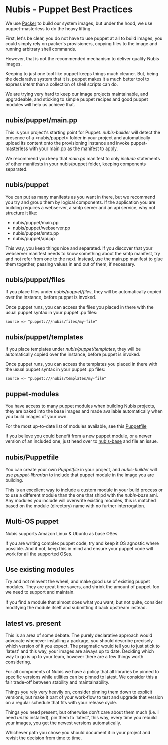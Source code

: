 # Nubis - Puppet Best Practices

We use [Packer](http://packer.io) to build our system images, but under the hood,
we use puppet-masterless to do the heavy lifting.

First, let's be clear, you do not have to use puppet at all to build images, you
could simply rely on packer's provisioners, copying files to the image and
running arbitrary shell commands.

However, that is not the recommended mechanism to deliver quality Nubis images.

Keeping to just one tool like puppet keeps things much cleaner. But, being the
declarative system that it is, puppet makes it a much better tool to express
*intent* than a collection of shell scripts can do.

We are trying very hard to keep our image projects maintainable, and
upgradeable, and sticking to simple puppet recipes and good puppet modules will
help us achieve that.

## nubis/puppet/main.pp

This is your project's starting point for Puppet. *nubis-builder* will detect
the presence of a <nubis/puppet> folder in your project and automatically upload
its content onto the provisioning instance and invoke puppet-masterless with
your main.pp as the manifest to apply.

We recommend you keep that *main.pp* manifest to only *include* statements of
other manifests in your nubis/puppet folder, keeping components separated.

## nubis/puppet

You can put as many manifests as you want in there, but we recommend you try and
group them by logical components. If the application you are building requires a
webserver, a smtp server and an api service, why not structure it like:

* nubis/puppet/main.pp
* nubis/puppet/webserver.pp
* nubis/puppet/smtp.pp
* nubis/puppet/api.pp

This way, you keep things nice and separated. If you discover that your
webserver manifest needs to know something about the smtp manifest, try and not
refer from one to the next. Instead, use the main.pp manifest to glue them
together, passing values in and out of them, if necessary.

## nubis/puppet/files

If you place files under *nubis/puppet/files*, they will be automatically copied
over the instance, before puppet is invoked.

Once puppet runs, you can access the files you placed in there with the usual
puppet syntax in your puppet .pp files:

    source => "puppet:///nubis/files/my-file"

## nubis/puppet/templates

If you place templates under *nubis/puppet/templates*, they will be
automatically copied over the instance, before puppet is invoked.

Once puppet runs, you can access the templates you placed in there with the
usual puppet syntax in your puppet .pp files:

    source => "puppet:///nubis/templates/my-file"

## puppet-modules

You have access to many puppet modules when building Nubis projects, they are
baked into the base images and made available automatically when you build
images of your own.

For the most up-to-date list of modules available, see this [Puppetfile](https://github.com/Nubisproject/nubis-base/blob/master/nubis/Puppetfile)

If you believe you could benefit from a new puppet module, or a newer version of
an included one, just head over to [nubis-base](https://github.com/Nubisproject/nubis-base)
and file an issue.

## nubis/Puppetfile

You can create your own *Puppetfile* in your project, and *nubis-builder* will
use *puppet-librarian* to include that puppet module in the image you are
building.

This is an excellent way to include a custom module in your build process or to
use a different module than the one that shipd with the *nubis-base* ami. Any
modules you include will overwrite existing modules, this is matched based on
the module (directory) name with no further interrogation.

## Multi-OS puppet

Nubis supports Amazon Linux & Ubuntu as base OSes.

If you are writing complex puppet code, try and keep it OS agnostic where
possible. And if not, keep this in mind and ensure your puppet code will work
for all the supported OSes.

## Use existing modules

Try and not reinvent the wheel, and make good use of existing puppet modules.
They are great time savers, and shrink the amount of puppet-foo we need to
support and maintain.

If you find a module that almost does what you want, but not quite, consider
modifying the module itself and submitting it back upstream instead.

## latest vs. present

This is an area of some debate. The purely declarative approach would advocate
whenever installing a package, you should describe precisely which version of it
you expect. The pragmatic would tell you to just stick to 'latest' and this way,
your images are always up to date. Deciding which way to go is up to your team,
however there are a few things worth considering.

For all components of Nubis we have a policy that all libraries be pinned to
specific versions while utilities can be pinned to latest. We consider this a
fair trade-off between stability and maintainability.

Things you rely very heavily on, consider pinning them down to explicit
versions, but make it part of your work-flow to test and upgrade that version on
a regular schedule that fits with your release cycle.

Things you need present, but otherwise don't care about them much (i.e. I need
*unzip* installed), pin them to 'latest', this way, every time you rebuild your
images, you get the newest versions automatically.

Whichever path you chose you should document it in your project and revisit the
decision from time to time.
